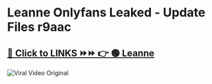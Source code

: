 
 # Leanne Onlyfans Leaked - Update Files r9aac

## <h2><a href="https://clipsfans.com/Leanne&ref=git">🔗 Click to LINKS ⏩⏩ 👉 🟢 Leanne </a></h2>

<a href="https://clipsfans.com/Leanne&ref=git" rel="nofollow" data-target="animated-image.originalLink"><img src="https://i.ibb.co.com/xMMVF88/686577567.gif" alt="Viral Video Original" style="max-width: 100%; display: inline-block;" data-target="animated-image.originalImage"></a>

